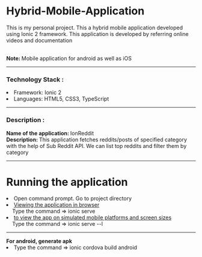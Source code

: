 # Hybrid-Mobile-Application
This is my personal project. This a hybrid mobile application developed using Ionic 2 framework. This application is developed by referring online videos and documentation

<br/>
<b> Note: </b> Mobile application for android as well as iOS
<hr>
<h3>Technology Stack :</h3>
<li>Framework: Ionic 2</li>
<li>Languages: HTML5, CSS3, TypeScript </li>

<hr>
<h3>Description :</h3>
<p> <b>Name of the application: </b>IonReddit <br> 
<b> Description: </b> This application fetches reddits/posts of specified category with the help of Sub Reddit API. We can list top reddits and filter them by category </p>

<hr>
<h1>Running the application</h1>
<li>Open command prompt. Go to project directory </li>
<li><u>Viewing the application in browser</u></br>&nbsp;&nbsp;&nbsp;&nbsp;Type the command => ionic serve
<li><u>to view the app on simulated mobile platforms and screen sizes</u></br>&nbsp;&nbsp;&nbsp;&nbsp;Type the command => ionic serve --l</li>

<hr>
<b>For android, generate apk</b> 
<li> Type the command => ionic cordova build android </li>

